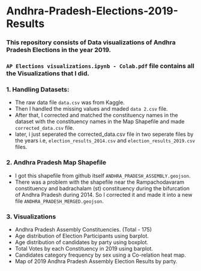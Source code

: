 # Andhra-Pradesh-Elections-2019-Results
### This repository consists of Data visualizations of Andhra Pradesh Elections in the year 2019.
### `AP Elections visualizations.ipynb - Colab.pdf` file contains all the Visualizations that I did.
### 1. Handling Datasets:
- The raw data file `data.csv` was from Kaggle.
- Then I handled the missing values and maded `data 2.csv` file.
- After that, I corrected and matched the constituency names in the dataset with the constituency names in the Map Shapefile and made `corrected_data.csv` file.
- later, i just seperated the corrected_data.csv file in two seperate files by the years i.e, `election_results_2014.csv` and `election_results_2019.csv` files.

### 2. Andhra Pradesh Map Shapefile
- I got this shapefile from github itself `ANDHRA_PRADESH_ASSEMBLY.geojson`.
- There was a problem with the shapefile near the Rampachodavaram constituency and badrachalam (st) constituency during the bifurcation of Andhra Pradesh during 2014. So I corrected it and made it into a new file `ANDHRA_PRADESH_MERGED.geojson`.

### 3. Visualizations
- Andhra Pradesh Assembly Constituencies. (Total - 175)
- Age distribution of Election Participants using barplot.
- Age distribution of candidates by party using boxplot.
- Total Votes by each Constituency in 2019 using barplot.
- Candidates category frequency by sex using a Co-relation heat map.
- Map of 2019 Andhra Pradesh Assembly Election Results by party.






